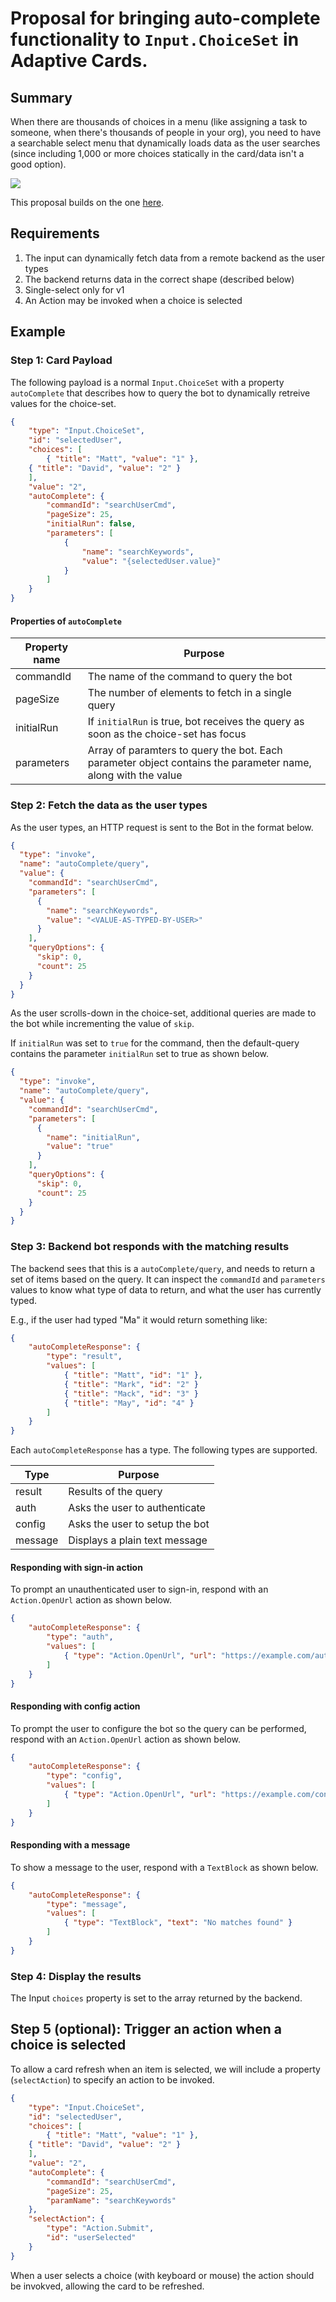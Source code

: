 # Proposal for bringing auto-complete functionality to `Input.ChoiceSet` in Adaptive Cards.

## Summary 

When there are thousands of choices in a menu (like assigning a task to someone, when there's thousands of people in your org), you need to have a searchable select menu that dynamically loads data as the user searches (since including 1,000 or more choices statically in the card/data isn't a good option).

![](https://cdn.productboard.com/production/attachments/d9a78e01fb63f8502884f5361982c48d4d913acb491fef0ed623d958d6356bb2/portal_cover/DynamicSearchable.gif)

This proposal builds on the one [here](https://github.com/microsoft/AdaptiveCards/issues/3924).

## Requirements

1. The input can dynamically fetch data from a remote backend as the user types
2. The backend returns data in the correct shape (described below)
3. Single-select only for v1
4. An Action may be invoked when a choice is selected

## Example

### Step 1: Card Payload

The following payload is a normal `Input.ChoiceSet` with a property `autoComplete` that describes how to query the bot to dynamically retreive values for the choice-set. 

```json
{
    "type": "Input.ChoiceSet",
    "id": "selectedUser",
    "choices": [
        { "title": "Matt", "value": "1" },
	{ "title": "David", "value": "2" }
    ],
    "value": "2",
    "autoComplete": {
        "commandId": "searchUserCmd",
        "pageSize": 25,
        "initialRun": false,
        "parameters": [
            {
                "name": "searchKeywords",
                "value": "{selectedUser.value}"
            }
        ]
    }
}
```
#### Properties of `autoComplete`
| Property name | Purpose |
| --- | --- |
| commandId | The name of the command to query the bot |
| pageSize | The number of elements to fetch in a single query |
| initialRun | If `initialRun` is true, bot receives the query as soon as the choice-set has focus |
| parameters | Array of paramters to query the bot. Each parameter object contains the parameter name, along with the value |

### Step 2: Fetch the data as the user types

As the user types, an HTTP request is sent to the Bot in the format below. 

```json
{
  "type": "invoke",
  "name": "autoComplete/query",
  "value": {
    "commandId": "searchUserCmd",
    "parameters": [
      {
        "name": "searchKeywords",
        "value": "<VALUE-AS-TYPED-BY-USER>"
      }
    ],
    "queryOptions": {
      "skip": 0,
      "count": 25
    }
  }
}
```

As the user scrolls-down in the choice-set, additional queries are made to the bot while incrementing the value of `skip`.

If `initialRun` was set to `true` for the command, then the default-query contains the parameter `initialRun` set to true as shown below.

```json
{
  "type": "invoke",
  "name": "autoComplete/query",
  "value": {
    "commandId": "searchUserCmd",
    "parameters": [
      {
        "name": "initialRun",
        "value": "true"
      }
    ],
    "queryOptions": {
      "skip": 0,
      "count": 25
    }
  }
}
```

### Step 3: Backend bot responds with the matching results

The backend sees that this is a `autoComplete/query`, and needs to return a set of items based on the query. It can inspect the `commandId` and `parameters` values to know what type of data to return, and what the user has currently typed.

E.g., if the user had typed "Ma" it would return something like:

```json
{
    "autoCompleteResponse": {
        "type": "result",
        "values": [
            { "title": "Matt", "id": "1" },
            { "title": "Mark", "id": "2" }
            { "title": "Mack", "id": "3" }
            { "title": "May", "id": "4" }
        ]
    }
}
```

Each `autoCompleteResponse` has a type. The following types are supported.

| Type | Purpose |
| --- | --- |
| result | Results of the query |
| auth | Asks the user to authenticate |
| config | Asks the user to setup the bot |
| message | Displays a plain text message |

#### Responding with sign-in action

To prompt an unauthenticated user to sign-in, respond with an `Action.OpenUrl` action as shown below.

```json
{
    "autoCompleteResponse": {
        "type": "auth",
        "values": [
            { "type": "Action.OpenUrl", "url": "https://example.com/auth", "title": "Please sign-in to continue" }
        ]
    }
}
```

#### Responding with config action

To prompt the user to configure the bot so the query can be performed, respond with an `Action.OpenUrl` action as shown below.

```json
{
    "autoCompleteResponse": {
        "type": "config",
        "values": [
            { "type": "Action.OpenUrl", "url": "https://example.com/config" }
        ]
    }
}
```

#### Responding with a message

To show a message to the user, respond with a `TextBlock` as shown below.

```json
{
    "autoCompleteResponse": {
        "type": "message",
        "values": [
            { "type": "TextBlock", "text": "No matches found" }
        ]
    }
}
```


### Step 4: Display the results 

The Input `choices` property is set to the array returned by the backend.


## Step 5 (optional): Trigger an action when a choice is selected

To allow a card refresh when an item is selected, we will include a property (`selectAction`) to specify an action to be invoked.

```json
{
    "type": "Input.ChoiceSet",
    "id": "selectedUser",
    "choices": [
        { "title": "Matt", "value": "1" },
	{ "title": "David", "value": "2" }
    ],
    "value": "2",
    "autoComplete": {
        "commandId": "searchUserCmd",
        "pageSize": 25,
        "paramName": "searchKeywords"
    },
    "selectAction": {
        "type": "Action.Submit",
        "id": "userSelected"
    }
}
```

When a user selects a choice (with keyboard or mouse) the action should be invokved, allowing the card to be refreshed.
